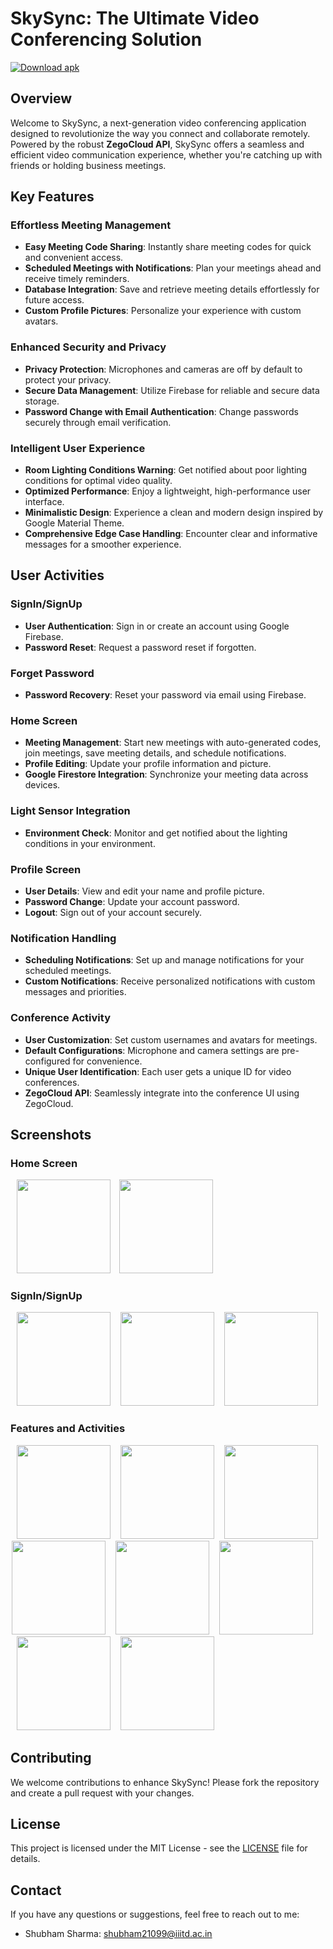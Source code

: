# SkySync: The Ultimate Video Conferencing Solution

[![Download apk](https://custom-icon-badges.demolab.com/badge/-Download-blue?style=for-the-badge&logo=download&logoColor=white "Download apk")](https://github.com/SHUBHAMSHARMA-0711/SkySync-Video-Conferencing-Application/releases/download/v1.0.0/SkySync.apk)

## Overview
Welcome to SkySync, a next-generation video conferencing application designed to revolutionize the way you connect and collaborate remotely. Powered by the robust **ZegoCloud API**, SkySync offers a seamless and efficient video communication experience, whether you're catching up with friends or holding business meetings.

## Key Features
### Effortless Meeting Management
- **Easy Meeting Code Sharing**: Instantly share meeting codes for quick and convenient access.
- **Scheduled Meetings with Notifications**: Plan your meetings ahead and receive timely reminders.
- **Database Integration**: Save and retrieve meeting details effortlessly for future access.
- **Custom Profile Pictures**: Personalize your experience with custom avatars.

### Enhanced Security and Privacy
- **Privacy Protection**: Microphones and cameras are off by default to protect your privacy.
- **Secure Data Management**: Utilize Firebase for reliable and secure data storage.
- **Password Change with Email Authentication**: Change passwords securely through email verification.

### Intelligent User Experience
- **Room Lighting Conditions Warning**: Get notified about poor lighting conditions for optimal video quality.
- **Optimized Performance**: Enjoy a lightweight, high-performance user interface.
- **Minimalistic Design**: Experience a clean and modern design inspired by Google Material Theme.
- **Comprehensive Edge Case Handling**: Encounter clear and informative messages for a smoother experience.

## User Activities
### SignIn/SignUp
- **User Authentication**: Sign in or create an account using Google Firebase.
- **Password Reset**: Request a password reset if forgotten.

### Forget Password
- **Password Recovery**: Reset your password via email using Firebase.

### Home Screen
- **Meeting Management**: Start new meetings with auto-generated codes, join meetings, save meeting details, and schedule notifications.
- **Profile Editing**: Update your profile information and picture.
- **Google Firestore Integration**: Synchronize your meeting data across devices.

### Light Sensor Integration
- **Environment Check**: Monitor and get notified about the lighting conditions in your environment.

### Profile Screen
- **User Details**: View and edit your name and profile picture.
- **Password Change**: Update your account password.
- **Logout**: Sign out of your account securely.

### Notification Handling
- **Scheduling Notifications**: Set up and manage notifications for your scheduled meetings.
- **Custom Notifications**: Receive personalized notifications with custom messages and priorities.

### Conference Activity
- **User Customization**: Set custom usernames and avatars for meetings.
- **Default Configurations**: Microphone and camera settings are pre-configured for convenience.
- **Unique User Identification**: Each user gets a unique ID for video conferences.
- **ZegoCloud API**: Seamlessly integrate into the conference UI using ZegoCloud.

## Screenshots
### Home Screen
<img src="assets/Screenshot_2024-05-13-00-02-19-69_3284b72beae1a18d544836600d91e8bb.jpg" width = "150" hspace="10"> <img src="assets/Screenshot_2024-05-13-00-03-33-75_3284b72beae1a18d544836600d91e8bb.jpg" width = "150">

### SignIn/SignUp
<img src="assets/Screenshot_2024-05-13-00-19-38-86_3284b72beae1a18d544836600d91e8bb.jpg" width = "150" hspace="10"> <img src="assets/Screenshot_2024-05-13-00-19-48-81_3284b72beae1a18d544836600d91e8bb.jpg" width = "150" hspace="2"> <img src="assets/Screenshot_2024-05-13-00-19-58-58_3284b72beae1a18d544836600d91e8bb.jpg" width = "150" hspace="10">

### Features and Activities
<img src="assets/Screenshot_2024-05-13-00-18-35-49_3284b72beae1a18d544836600d91e8bb.jpg" width = "150" hspace="10"> <img src="assets/Screenshot_2024-05-13-17-29-16-93_3284b72beae1a18d544836600d91e8bb.jpg" width = "150" hspace="2"> <img src="assets/Screenshot_2024-05-13-00-19-00-80_3284b72beae1a18d544836600d91e8bb.jpg" width = "150" hspace="10"> <img src="assets/Screenshot_2024-05-13-18-22-59-94_3284b72beae1a18d544836600d91e8bb.jpg" width = "150" hspace="2"> <img src="assets/Screenshot_2024-05-13-00-19-29-93_3284b72beae1a18d544836600d91e8bb.jpg" width = "150" hspace="10"> <img src="assets/Screenshot_2024-05-13-18-19-19-74_b783bf344239542886fee7b48fa4b892.jpg" width = "150" hspace="2"> <img src="assets/Screenshot_2024-05-13-00-19-18-20_3284b72beae1a18d544836600d91e8bb.jpg" width = "150" hspace="10"> <img src="assets/Screenshot_2024-05-13-00-19-21-66_3284b72beae1a18d544836600d91e8bb.jpg" width = "150" hspace="2">

## Contributing
We welcome contributions to enhance SkySync! Please fork the repository and create a pull request with your changes.

## License
This project is licensed under the MIT License - see the [LICENSE](LICENSE) file for details.

## Contact
If you have any questions or suggestions, feel free to reach out to me:
- Shubham Sharma: [shubham21099@iiitd.ac.in](mailto:shubham21099@iiitd.ac.in)

